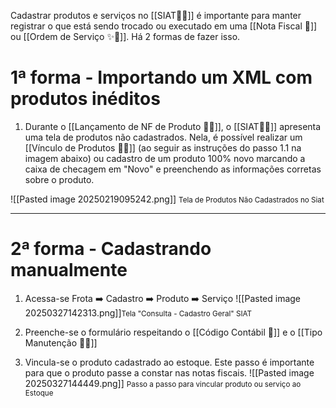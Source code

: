 Cadastrar produtos e serviços no [[SIAT🚚🌐]] é importante para manter registrar o que está sendo trocado ou executado em uma [[Nota Fiscal 📃]] ou [[Ordem de Serviço ✨👷]]. Há 2 formas de fazer isso.

# 1ª forma - Importando um XML com produtos inéditos

1. Durante o [[Lançamento de NF de Produto 📃🔧]], o [[SIAT🚚🌐]] apresenta uma tela de produtos não cadastrados. Nela, é possível realizar um [[Vínculo de Produtos 🔗🧰]] (ao seguir as instruções do passo 1.1 na imagem abaixo) ou cadastro de um produto 100% novo marcando a caixa de checagem em "Novo" e preenchendo as informações corretas sobre o produto.

![[Pasted image 20250219095242.png]]
<span style="font-size: smaller;">Tela de Produtos Não Cadastrados no Siat</span>

---
# 2ª forma - Cadastrando manualmente

1. Acessa-se Frota ➡️ Cadastro ➡️ Produto ➡️ Serviço
![[Pasted image 20250327142313.png]]<span style="font-size: smaller;">Tela "Consulta - Cadastro Geral" SIAT</span>

2. Preenche-se o formulário respeitando o [[Código Contábil 🔢]] e o [[Tipo Manutenção 🔢👷]]

3. Vincula-se o produto cadastrado ao estoque. Este passo é importante para que o produto passe a constar nas notas fiscais.
![[Pasted image 20250327144449.png]]
<span style="font-size: smaller;">Passo a passo para vincular produto ou serviço ao Estoque</span>

